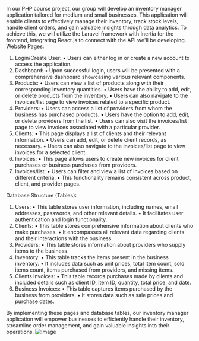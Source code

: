 In our PHP course project, our group will develop an inventory manager application tailored for medium and small businesses. This application will enable clients to effectively manage their inventory, track stock levels, handle client orders, and gain valuable insights through data analytics. To achieve this, we will utilize the Laravel framework with Inertia for the frontend, integrating React.js to connect with the API we'll be developing.
Website Pages:
1.	Login/Create User:
•	Users can either log in or create a new account to access the application.
2.	Dashboard:
•	Upon successful login, users will be presented with a comprehensive dashboard showcasing various relevant components.
3.	Products:
•	Users can view a list of products along with their corresponding inventory quantities.
•	Users have the ability to add, edit, or delete products from the inventory.
•	Users can also navigate to the invoices/list page to view invoices related to a specific product.
4.	Providers:
•	Users can access a list of providers from whom the business has purchased products.
•	Users have the option to add, edit, or delete providers from the list.
•	Users can also visit the invoices/list page to view invoices associated with a particular provider.
5.	Clients:
•	This page displays a list of clients and their relevant information.
•	Users can add, edit, or delete client records, as necessary.
•	Users can also navigate to the invoices/list page to view invoices for a selected client.
6.	Invoices:
•	This page allows users to create new invoices for client purchases or business purchases from providers.
7.	Invoices/list:
•	Users can filter and view a list of invoices based on different criteria.
•	This functionality remains consistent across product, client, and provider pages.





Database Structure (Tables):
1.	Users:
•	This table stores user information, including names, email addresses, passwords, and other relevant details.
•	It facilitates user authentication and login functionality.
2.	Clients:
•	This table stores comprehensive information about clients who make purchases.
•	It encompasses all relevant data regarding clients and their interactions with the business.
3.	Providers:
•	This table stores information about providers who supply items to the business.
4.	Inventory:
•	This table tracks the items present in the business inventory.
•	It includes data such as unit prices, total item count, sold items count, items purchased from providers, and missing items.
5.	Clients Invoices:
•	This table records purchases made by clients and included details such as client ID, item ID, quantity, total price, and date.
6.	Business Invoices:
•	This table captures items purchased by the business from providers.
•	It stores data such as sale prices and purchase dates.

By implementing these pages and database tables, our inventory manager application will empower businesses to efficiently handle their inventory, streamline order management, and gain valuable insights into their operations.
![image](https://github.com/azinre/Inventory-Manager/assets/66428866/76145cde-2e0d-4d77-adfc-9962df977d88)
